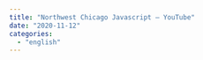 ```yaml
---
title: "Northwest Chicago Javascript – YouTube"
date: "2020-11-12"
categories: 
  - "english"
---
```



